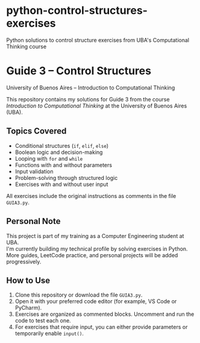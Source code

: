 # python-control-structures-exercises
Python solutions to control structure exercises from UBA's Computational Thinking course

# Guide 3 – Control Structures  
University of Buenos Aires – Introduction to Computational Thinking

This repository contains my solutions for Guide 3 from the course *Introduction to Computational Thinking* at the University of Buenos Aires (UBA).

## Topics Covered

- Conditional structures (`if`, `elif`, `else`)
- Boolean logic and decision-making
- Looping with `for` and `while`
- Functions with and without parameters
- Input validation
- Problem-solving through structured logic
- Exercises with and without user input

All exercises include the original instructions as comments in the file `GUIA3.py`.

## Personal Note

This project is part of my training as a Computer Engineering student at UBA.  
I'm currently building my technical profile by solving exercises in Python. More guides, LeetCode practice, and personal projects will be added progressively.

## How to Use

1. Clone this repository or download the file `GUIA3.py`.
2. Open it with your preferred code editor (for example, VS Code or PyCharm).
3. Exercises are organized as commented blocks. Uncomment and run the code to test each one.
4. For exercises that require input, you can either provide parameters or temporarily enable `input()`.

